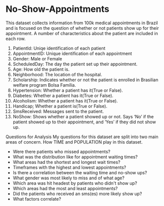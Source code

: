 # No-Show-Appointments
This dataset collects information from 100k medical appointments in Brazil and is focused on the question of whether or not patients show up for their appointment. A number of characteristics about the patient are included in each row.
1. PatientId: Uniqe identification of each patient
2. AppointmentID: Unique identification of each appointment
3. Gender: Male or Female
4. ScheduledDay: The day the patient set up their appointment.
5. Age: How old the patient is.
6. Neighborhood: The location of the hospital.
7. Scholarship: Indicates whether or not the patient is enrolled in Brasilian welfare program Bolsa Família.
8. Hypertension: Whether a patient has it(True or False).
9. Diabetes: Whether a patient has it(True or False).
10. Alcoholism: Whether a patient has it(True or False).
11. Handicap; Whether a patient is(True or False).
12. SmsReceived: Messages sent to the patient.
13. NoShow: Shows whether a patient showed up or not. Says ‘No’ if the patient showed up to their appointment, and ‘Yes’ if they did not show up.

Questions for Analysis
My questions for this dataset are split into two main areas of concern. How TIME and POPULATION play in this dataset.

- Were there patients who missed appointments?
- What was the distribution like for appointment waiting times?
- What areas had the shortest and longest wait times?
- Timeframes with the highest and lowest appointments?
- Is there a correlation between the waiting time and no-show ups?
- What gender was most likely to miss and of what age?
- Which area was hit headest by patients who didn't show up?
- Which areas had the most and least appointments?
- Did the patients who received an sms(es) more likely show up?
- What factors correlate?

